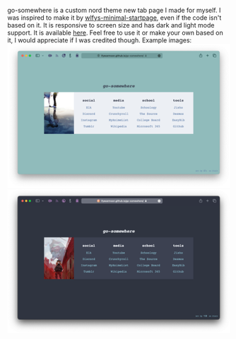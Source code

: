 go-somewhere is a custom nord theme new tab page I made for myself. I was inspired to make it by [wlfys-minimal-startpage](https://gitlab.com/wolfiy/wlfys-minimal-startpage), even if the code isn't based on it.
It is responsive to screen size and has dark and light mode support. It is available [here](https://ifyexarmoon.github.io/go-somewhere/). Feel free to use it or make your own based on it, I would appreciate if I was credited though.
Example images:
![Image of page in light mode](https://github.com/Ifyexarmoon/go-somewhere/raw/main/lightMode.png)
![Image of page in dark mode](https://github.com/Ifyexarmoon/go-somewhere/raw/main/darkMode.png)
